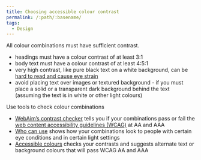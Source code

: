 ```yaml
---
title: Choosing accessible colour contrast
permalink: /:path/:basename/
tags:
  - Design
---
```

All colour combinations must have sufficient contrast. 

* headings must have a colour contrast of at least 3:1
* body text must have a colour contrast of at least 4:5:1
* very high contrast, like pure black text on a white background, can be [hard to read and cause eye strain](https://uxmovement.com/content/why-you-should-never-use-pure-black-for-text-or-backgrounds/)
* avoid placing text over images or textured background - if you must place a solid or a transparent dark background behind the text (assuming the text is in white or other light colours) 

Use tools to check colour combinations
* [WebAim’s contrast checker](https://webaim.org/resources/contrastchecker/) tells you if your combinations pass or fail the [web content accessibility guidelines (WCAG)](https://www.w3.org/WAI/standards-guidelines/wcag/) at AA and AAA
* [Who can use](https://www.whocanuse.com/) shows how your combinations look to people with certain eye conditions and in certain light settings
* [Accessible colours](https://accessible-colors.com/) checks your contrasts and suggests alternate text or background colours that will pass WCAG AA and AAA



